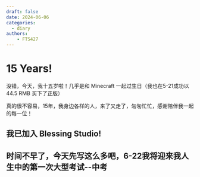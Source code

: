 ```yaml
---
draft: false
date: 2024-06-06
categories:
  - diary
authors:
    - FTS427
---
```


# 15 Years!

没错，今天，我十五岁啦！几乎是和 Minecraft 一起过生日（我也在5-21成功以 44.5 RMB 买下了正版）

真的很不容易，15年，我身边各样的人，来了又走了，匆匆忙忙，感谢陪伴我一起的每一位！

## 我已加入 Blessing Studio!

## 时间不早了，今天先写这么多吧，6-22我将迎来我人生中的第一次大型考试--中考
